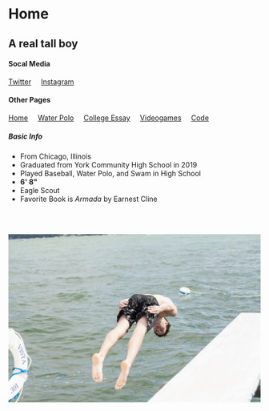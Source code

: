 # Home
## A real tall boy

#### Socal Media
[Twitter](https://www.Twitter.com/robby_lothian) &nbsp; &nbsp; [Instagram](https://www.Instagram.com/r___________l)

#### Other Pages
[Home](README.md) &nbsp; &nbsp;
[Water Polo](finalProject2.md) &nbsp; &nbsp;
[College Essay](finalProject3.md) &nbsp; &nbsp;
[Videogames](FinalProject4.md) &nbsp; &nbsp;
[Code](FinalProject5.md)

##### Basic Info
* From Chicago, Illinois
* Graduated from York Community High School in 2019
* Played Baseball, Water Polo, and Swam in High School
* **6' 8"**
* Eagle Scout
* Favorite Book is *Armada* by Earnest Cline

&nbsp;  
&nbsp;

![Robby Lothian Diving](https://raw.githubusercontent.com/RobsloIsTall/FinalProject/master/StupidDive.jpg)
